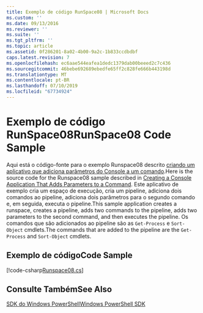 ```yaml
---
title: Exemplo de código RunSpace08 | Microsoft Docs
ms.custom: ''
ms.date: 09/13/2016
ms.reviewer: ''
ms.suite: ''
ms.tgt_pltfrm: ''
ms.topic: article
ms.assetid: 0f286201-8a02-4b00-9a2c-1b833ccdbdbf
caps.latest.revision: 7
ms.openlocfilehash: ec6aae544eafea1dedc1379dab00beeed2c7c436
ms.sourcegitcommit: 46bebe692689ebedfe65ff2c828fe666b443198d
ms.translationtype: MT
ms.contentlocale: pt-BR
ms.lasthandoff: 07/10/2019
ms.locfileid: "67734924"
---
```

# <a name="runspace08-code-sample"></a><span data-ttu-id="0f01d-102">Exemplo de código RunSpace08</span><span class="sxs-lookup"><span data-stu-id="0f01d-102">RunSpace08 Code Sample</span></span>

<span data-ttu-id="0f01d-103">Aqui está o código-fonte para o exemplo Runspace08 descrito [criando um aplicativo que adiciona parâmetros do Console a um comando](https://msdn.microsoft.com/en-us/848b2b46-60f1-4a86-b448-cfc7c0cccfba).</span><span class="sxs-lookup"><span data-stu-id="0f01d-103">Here is the source code for the Runspace08 sample described in [Creating a Console Application That Adds Parameters to a Command](https://msdn.microsoft.com/en-us/848b2b46-60f1-4a86-b448-cfc7c0cccfba).</span></span> <span data-ttu-id="0f01d-104">Este aplicativo de exemplo cria um espaço de execução, cria um pipeline, adiciona dois comandos ao pipeline, adiciona dois parâmetros para o segundo comando e, em seguida, executa o pipeline.</span><span class="sxs-lookup"><span data-stu-id="0f01d-104">This sample application creates a runspace, creates a pipeline, adds two commands to the pipeline, adds two parameters to the second command, and then executes the pipeline.</span></span> <span data-ttu-id="0f01d-105">Os comandos que são adicionados ao pipeline são as `Get-Process` e `Sort-Object` cmdlets.</span><span class="sxs-lookup"><span data-stu-id="0f01d-105">The commands that are added to the pipeline are the `Get-Process` and `Sort-Object` cmdlets.</span></span>

## <a name="code-sample"></a><span data-ttu-id="0f01d-106">Exemplo de código</span><span class="sxs-lookup"><span data-stu-id="0f01d-106">Code Sample</span></span>

[!code-csharp[Runspace08.cs](../../powershell-sdk-samples/SDK-2.0/csharp/Runspace08/Runspace08.cs#L11-L86 "Runspace08.cs")]

## <a name="see-also"></a><span data-ttu-id="0f01d-107">Consulte Também</span><span class="sxs-lookup"><span data-stu-id="0f01d-107">See Also</span></span>

[<span data-ttu-id="0f01d-108">SDK do Windows PowerShell</span><span class="sxs-lookup"><span data-stu-id="0f01d-108">Windows PowerShell SDK</span></span>](../windows-powershell-reference.md)